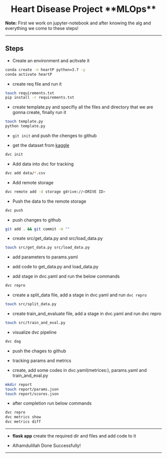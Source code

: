 <h1 align=center> Heart Disease Project **MLOps**</h1>

**Note:** First we work on jupyter-notebook and after knowing the alg and everything we come to these steps!


*******************************************************************************************************************


## Steps

* Create an environment and acitvate it
```bash
conda create -n heartP python=3.7 -y
conda activate heartP
```

* create req file and run it
```bash
touch requirements.txt
pip install -r requirements.txt
```

* create template.py and specifiy all the files and directory that we are gonna create, finally run it 

```bash
touch template.py
python template.py
```

* `git init` and push the chenges to github

* get the dataset from [kaggle](https://www.kaggle.com/datasets/johnsmith88/heart-disease-dataset)

```bash
dvc init
```

* Add data into dvc for tracking
```bash
dvc add data/*.csv
```

* Add remote storage
```bash
dvc remote add -d storage gdrive://<DRIVE ID>
```

* Push the data to the remote storage
```bash
dvc push
```

* push changes to github
```bash
git add . && git commit -m ""
```

* create src/get_data.py and src/load_data.py

```bash
touch src/get_data.py src/load_data.py
```

* add parameters to params.yaml

* add code to get_data.py and load_data.py

* add stage in dvc.yaml and run the below commands

```bash
dvc repro
```

* create a split_data file, add a stage in dvc.yaml and run `dvc repro`
```bash
touch src/split_data.py
```

* create train_and_evaluate file, add a stage in dvc.yaml and run dvc repro
```bash
touch src/train_and_eval.py
```
* visualize dvc pipeline
```bash
dvc dag
```

* push the chages to github

* tracking params and metrics
* create, add some codes in dvc.yaml(metrices:), params.yaml and train_and_eval.py
```bash
mkdir report
touch report/params.json
touch report/scores.json
```

* after completion run below commands
```bash
dvc repro
dvc metrics show
dvc metrics diff
```

*******************************************************************************************************************

* **flask app** create the required dir and files and add code to it

* Alhamdulillah Done Successfully!

*******************************************************************************************************************

